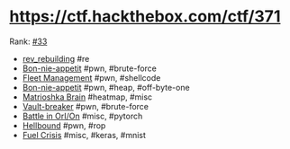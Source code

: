 # https://ctf.hackthebox.com/ctf/371

Rank: [#33](https://ctftime.org/event/1639)

- [rev_rebuilding](rev_rebuilding.md) #re
- [Bon-nie-appetit](trick_or_deal.md) #pwn, #brute-force
- [Fleet Management](fleet_management.md) #pwn, #shellcode
- [Bon-nie-appetit](bon_nie_appetit.md) #pwn, #heap, #off-byte-one
- [Matrioshka Brain](matrioshka_brain.md) #heatmap, #misc
- [Vault-breaker](Vault-breaker.md) #pwn, #brute-force
- [Battle in OrI/On](battle_in_orion.md) #misc, #pytorch
- [Hellbound](hellhound.md) #pwn, #rop
- [Fuel Crisis](fuel_crisis.md) #misc, #keras, #mnist

